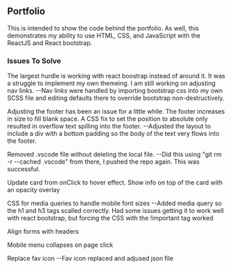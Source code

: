 ## Portfolio

This is intended to show the code behind the portfolio. As well, this demonstrates my ability to use HTML, CSS, and JavaScript with the ReactJS and React bootstrap. 

### Issues To Solve

The largest hurdle is working with react boostrap instead of around it. It was a struggle to implement my own themeing. I am still working on adjusting nav links.
--Nav links were handled by importing bootstrap css into my own SCSS file and editing defaults there to override bootstrap non-destructively.

Adjusting the footer has been an issue for a little while. The footer increases in size to fill blank space. A CSS fix to set the position to absolute only resulted in overflow text spilling into the footer. 
--Adjusted the layout to include a div with a bottom padding so the body of the text very flows into the footer. 

Removed .vscode file without deleting the local file. 
--Did this using "git rm -r --cached .vscode" from there, I pushed the repo again. This was successful. 

Update card from onClick to hover effect. Show info on top of the card with an opacity overlay

CSS for media queries to handle mobile font sizes
--Added media query so the h1 and h3 tags scalled correctly. Had some issues getting it to work well with react bootstrap, but forcing the CSS with the !important tag worked

Align forms with headers

Mobile menu collapses on page click

Replace fav icon
--Fav icon replaced and adjused json file


